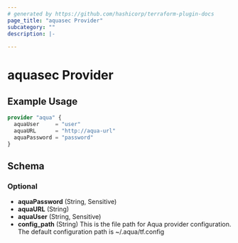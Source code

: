 ```yaml
---
# generated by https://github.com/hashicorp/terraform-plugin-docs
page_title: "aquasec Provider"
subcategory: ""
description: |-
  
---
```


# aquasec Provider



## Example Usage

```terraform
provider "aqua" {
  aquaUser     = "user"
  aquaURL      = "http://aqua-url"
  aquaPassword = "password"
}
```

<!-- schema generated by tfplugindocs -->
## Schema

### Optional

- **aquaPassword** (String, Sensitive)
- **aquaURL** (String)
- **aquaUser** (String, Sensitive)
- **config_path** (String) This is the file path for Aqua provider configuration. The default configuration path is ~/.aqua/tf.config
